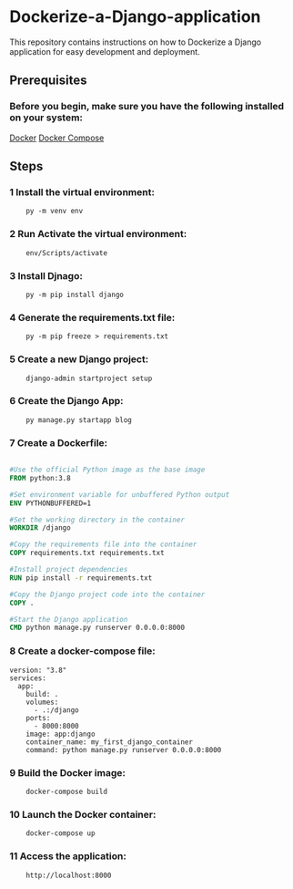 # Dockerize-a-Django-application

This repository contains instructions on how to Dockerize a Django application for easy development and deployment.

## Prerequisites
### Before you begin, make sure you have the following installed on your system:
[Docker](https://docs.docker.com/get-docker/ "Docker")
[Docker Compose](https://docs.docker.com/compose/install/ "Docker Compose")
## Steps
### 1 Install the virtual environment:
        py -m venv env
### 2 Run Activate the virtual environment:
        env/Scripts/activate
### 3 Install Djnago:
        py -m pip install django
### 4 Generate the requirements.txt file:
        py -m pip freeze > requirements.txt
### 5 Create a new Django project:
        django-admin startproject setup
### 6 Create the Django App:
        py manage.py startapp blog
### 7 Create a Dockerfile:
```Dockerfile

#Use the official Python image as the base image
FROM python:3.8

#Set environment variable for unbuffered Python output
ENV PYTHONBUFFERED=1

#Set the working directory in the container
WORKDIR /django

#Copy the requirements file into the container
COPY requirements.txt requirements.txt

#Install project dependencies
RUN pip install -r requirements.txt

#Copy the Django project code into the container
COPY .

#Start the Django application
CMD python manage.py runserver 0.0.0.0:8000
```          
### 8 Create a docker-compose file:
```
version: "3.8"
services:
  app:
    build: .
    volumes:
      - .:/django
    ports:
      - 8000:8000
    image: app:django
    container_name: my_first_django_container
    command: python manage.py runserver 0.0.0.0:8000
```
### 9 Build the Docker image:
        docker-compose build
### 10 Launch the Docker container:
        docker-compose up
### 11 Access the application:
        http://localhost:8000
